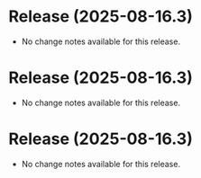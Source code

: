 # Release (2025-08-16.3)

* No change notes available for this release.

# Release (2025-08-16.3)

* No change notes available for this release.

# Release (2025-08-16.3)

* No change notes available for this release.

